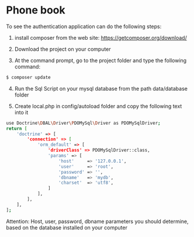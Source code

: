 # Phone book
To see the authentication application can do the following steps:


1) install composer from the web site:
    https://getcomposer.org/download/

2) Download the project on your computer 

3) At the command prompt, go to the project folder and type the following command:
 
 ```bash
 $ composer update
 ```
    
4) Run the Sql Script on your mysql database from the path data/database folder

5) Create local.php in config/autoload folder and copy the following text into it 

```bash
use Doctrine\DBAL\Driver\PDOMySql\Driver as PDOMySqlDriver;
return [
    'doctrine' => [
        'connection' => [
            'orm_default' => [
                'driverClass' => PDOMySqlDriver::class,
                'params' => [
                    'host'     => '127.0.0.1',
                    'user'     => 'root',
                    'password' => '',
                    'dbname'   => 'mydb',
                    'charset'  => 'utf8',
                ]
            ],            
        ],        
    ],
];
```
Attention:
  Host, user, password, dbname parameters you should determine, based on the database installed on your computer

